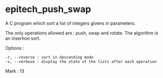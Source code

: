 epitech_push_swap
=================

A C program which sort a list of integers givens in parameters.

The only operations allowed are : push, swap and rotate.
The algorithm is an insertion sort.

Options :

	-r, --reverse : sort in descending mode
	-v, --verbose : display the state of the lists after each operation

Mark : 13